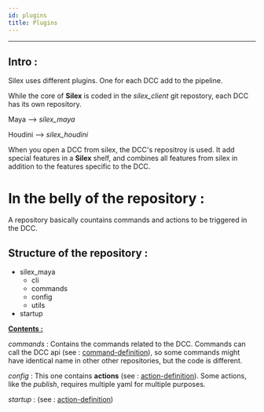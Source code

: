 ```yaml
---
id: plugins
title: Plugins
---
```


___

## Intro :

Silex uses different plugins. One for each DCC add to the pipeline.

While the core of **Silex** is coded in the *silex_client* git repostory, each DCC has its own repository.


Maya --> *silex_maya*

Houdini --> *silex_houdini*


When you open a DCC from silex, the DCC's repositroy is used. It add special features in a **Silex** shelf, and combines all features from silex in addition to the features specific to the DCC.

# In the belly of the repository :

A repository basically countains commands and actions to be triggered in the DCC.



## Structure of the repository :



- silex_maya
    - cli
    - commands
    - config
    - utils
- startup


<u><b>Contents :</b></u> 

*commands* : Contains the commands related to the DCC. Commands can call the DCC api (see : [command-definition](\..\Core\command-definition.md)), so some commands might have identical name in other other repositories, but the code is different.

*config* : This one contains **actions** (see : [action-definition](\..\Core\action-definition.md)). Some actions, like the *publish*, requires multiple yaml for multiple purposes.

*startup* : (see : [action-definition](.\Maya.md))




